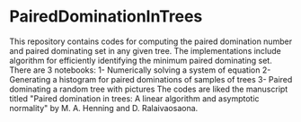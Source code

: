 # PairedDominationInTrees
This repository contains codes for computing the paired domination number and paired dominating set in any given tree. The implementations include algorithm for efficiently identifying the minimum paired dominating set. There are 3 notebooks: 
  1- Numerically solving a system of equation
  2- Generating a histogram for paired dominations of samples of trees
  3- Paired dominating a random tree with pictures
The codes are liked the manuscript titled "Paired domination in trees: A linear algorithm and asymptotic normality" by  M. A. Henning and D. Ralaivaosaona.
